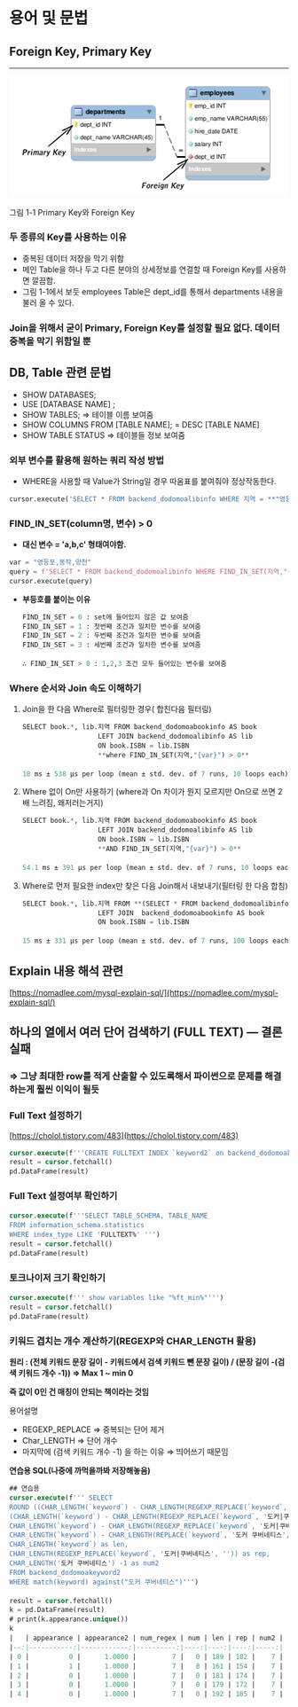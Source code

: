 # 용어 및 문법

## Foreign Key, Primary Key

---

![그림 1-1 Primary Key와 Foreign Key](images/Term/Untitled.png)

그림 1-1 Primary Key와 Foreign Key

### 두 종류의 Key를 사용하는 이유

- 중복된 데이터 저장을 막기 위함
- 메인 Table을 하나 두고 다른 분야의 상세정보를 연결할 때 Foreign Key를 사용하면 깔끔함.
- 그림 1-1에서 보듯 employees Table은 dept_id를 통해서 departments 내용을 불러 올 수 있다.

### Join을 위해서 굳이 Primary, Foreign Key를 설정할 필요 없다. 데이터 중복을 막기 위함일 뿐

## DB, Table 관련 문법

- SHOW DATABASES;
- USE [DATABASE NAME] ;
- SHOW TABLES; ⇒ 테이블 이름 보여줌
- SHOW COLUMNS FROM [TABLE NAME]; = DESC [TABLE NAME]
- SHOW TABLE STATUS ⇒ 테이블들 정보 보여줌

### 외부 변수를 활용해 원하는 쿼리 작성 방법

- WHERE을 사용할 때 Value가 String일 경우 따옴표를 붙여줘야 정상작동한다.

```python
cursor.execute('SELECT * FROM backend_dodomoalibinfo WHERE 지역 = **"영등포"**')
```

### FIND_IN_SET(column명, 변수) > 0

- **대신 변수 = 'a,b,c' 형태여야함.**

```python
var = "영등포,동작,양천"
query = f'SELECT * FROM backend_dodomoalibinfo WHERE FIND_IN_SET(지역,"{var}") > 0'
cursor.execute(query)

```

- **부등호를 붙이는 이유**
  ```python
  FIND_IN_SET = 0 : set에 들어있지 않은 값 보여줌
  FIND_IN_SET = 1 : 첫번째 조건과 일치한 변수를 보여줌
  FIND_IN_SET = 2 : 두번째 조건과 일치한 변수를 보여줌
  FIND_IN_SET = 3 : 세번째 조건과 일치한 변수를 보여줌

  ∴ FIND_IN_SET > 0 : 1,2,3 조건 모두 들어있는 변수를 보여줌

  ```

### Where 순서와 Join 속도 이해하기

1. Join을 한 다음 Where로 필터링한 경우( 합친다음 필터링)

   ```python
   SELECT book.*, lib.지역 FROM backend_dodomoabookinfo AS book
                      LEFT JOIN backend_dodomoalibinfo AS lib
                      ON book.ISBN = lib.ISBN
                      **where FIND_IN_SET(지역,"{var}") > 0**

   18 ms ± 538 µs per loop (mean ± std. dev. of 7 runs, 10 loops each)
   ```

1. Where 없이 On만 사용하기 (where과 On 차이가 뭔지 모르지만 On으로 쓰면 2배 느려짐, 왜저러는거지)

   ```python
   SELECT book.*, lib.지역 FROM backend_dodomoabookinfo AS book
                      LEFT JOIN backend_dodomoalibinfo AS lib
                      ON book.ISBN = lib.ISBN
                      **AND FIND_IN_SET(지역,"{var}") > 0**

   54.1 ms ± 391 µs per loop (mean ± std. dev. of 7 runs, 10 loops each)
   ```

1. Where로 먼저 필요한 index만 찾은 다음 Join해서 내보내기(필터링 한 다음 합침)

   ```python
   SELECT book.*, lib.지역 FROM **(SELECT * FROM backend_dodomoalibinfo where FIND_IN_SET(지역,"{var}") > 0)** AS lib
                      LEFT JOIN  backend_dodomoabookinfo AS book
                      ON book.ISBN = lib.ISBN

   15 ms ± 331 µs per loop (mean ± std. dev. of 7 runs, 100 loops each)
   ```

## Explain 내용 해석 관련

[https://nomadlee.com/mysql-explain-sql/](https://nomadlee.com/mysql-explain-sql/)

## 하나의 열에서 여러 단어 검색하기 (FULL TEXT) — 결론 실패

### ⇒ 그냥 최대한 row를 적게 산출할 수 있도록해서 파이썬으로 문제를 해결하는게 훨씬 이익이 될듯

### Full Text 설정하기

[https://cholol.tistory.com/483](https://cholol.tistory.com/483)

```sql
cursor.execute(f'''CREATE FULLTEXT INDEX `keyword2` on backend_dodomoakeyword2(`keyword`)''')
result = cursor.fetchall()
pd.DataFrame(result)
```

### Full Text 설정여부 확인하기

```sql
cursor.execute(f'''SELECT TABLE_SCHEMA, TABLE_NAME
FROM information_schema.statistics
WHERE index_type LIKE 'FULLTEXT%' ''')
result = cursor.fetchall()
pd.DataFrame(result)
```

### 토크나이저 크기 확인하기

```sql
cursor.execute(f''' show variables like "%ft_min%"''')
result = cursor.fetchall()
pd.DataFrame(result)
```

### 키워드 겹치는 개수 계산하기(REGEXP와 CHAR_LENGTH 활용)

**원리 : (전체 키워드 문장 길이 - 키워드에서 검색 키워드 뺀 문장 길이) / (문장 길이 -(검색 키워드 개수 -1)) ⇒ Max 1 ~ min 0**

**즉 값이 0인 건 매칭이 안되는 책이라는 것임**

용어설명

- REGEXP_REPLACE ⇒ 중복되는 단어 제거
- Char_LENGTH ⇒ 단어 개수
- 마지막에 (검색 키워드 개수 -1) 을 하는 이유 ⇒ 띄어쓰기 때문임

**연습용 SQL(나중에 까먹을까봐 저장해놓음)**

```sql
## 연습용
cursor.execute(f''' SELECT
ROUND ((CHAR_LENGTH(`keyword`) - CHAR_LENGTH(REGEXP_REPLACE(`keyword`, '도커 쿠버네티스', ''))) / CHAR_LENGTH('도커 쿠버네티스')) AS appearance,
(CHAR_LENGTH(`keyword`) - CHAR_LENGTH(REGEXP_REPLACE(`keyword`, '도커|쿠버네티스', ''))) / (CHAR_LENGTH('도커 쿠버네티스') -1) AS appearance2,
CHAR_LENGTH(`keyword`) - CHAR_LENGTH(REGEXP_REPLACE(`keyword`, '도커|쿠버네티스', '')) as num_regex,
CHAR_LENGTH(`keyword`) - CHAR_LENGTH(REPLACE(`keyword`, '도커 쿠버네티스', '')) as num,
CHAR_LENGTH(`keyword`) as len,
CHAR_LENGTH(REGEXP_REPLACE(`keyword`, '도커|쿠버네티스', '')) as rep,
CHAR_LENGTH('도커 쿠버네티스') -1 as num2
FROM backend_dodomoakeyword2
WHERE match(keyword) against("도커 쿠버네티스")''')

result = cursor.fetchall()
k = pd.DataFrame(result)
# print(k.appearance.unique())
k
|   | appearance | appearance2 | num_regex | num | len | rep | num2 |
|--:|-----------:|------------:|----------:|----:|----:|----:|-----:|
| 0 |          0 |      1.0000 |         7 |   0 | 189 | 182 |    7 |
| 1 |          1 |      1.0000 |         7 |   8 | 161 | 154 |    7 |
| 2 |          0 |      1.0000 |         7 |   0 | 181 | 174 |    7 |
| 3 |          0 |      1.0000 |         7 |   0 | 179 | 172 |    7 |
| 4 |          0 |      1.0000 |         7 |   0 | 192 | 185 |    7 |
```
